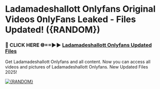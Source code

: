 # Ladamadeshallott Onlyfans Original Videos 0nlyFans Leaked - Files Updated! ({RANDOM})

<h3>🔴 CLICK HERE 🌐==►► <a href="https://betterlinks.top/A2PfLJ" rel="nofollow">Ladamadeshallott Onlyfans Updated Files</a></h3>

Get Ladamadeshallott Onlyfans and all content. Now you can access all videos and pictures of Ladamadeshallott Onlyfans. New Updated Files 2025!

[![{RANDOM}](https://i.imgur.com/ppqm5kG.gif)](https://betterlinks.top/A2PfLJ)